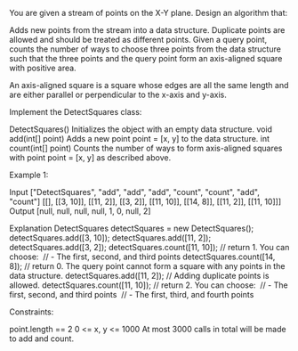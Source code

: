 
You are given a stream of points on the X-Y plane. Design an algorithm
that:


Adds new points from the stream into a data structure. Duplicate points are
allowed and should be treated as different points.
Given a query point, counts the number of ways to choose three points from
the data structure such that the three points and the query point form an
axis-aligned square with positive area.


An axis-aligned square is a square whose edges are all the same length and
are either parallel or perpendicular to the x-axis and y-axis.

Implement the DetectSquares class:


DetectSquares() Initializes the object with an empty data structure.
void add(int[] point) Adds a new point point = [x, y] to the data
structure.
int count(int[] point) Counts the number of ways to form axis-aligned squares
with point point = [x, y] as described above.



Example 1:


Input
["DetectSquares", "add", "add", "add", "count", "count", "add", "count"]
[[], [[3, 10]], [[11, 2]], [[3, 2]], [[11, 10]], [[14, 8]], [[11, 2]], [[11,
10]]]
Output
[null, null, null, null, 1, 0, null, 2]

Explanation
DetectSquares detectSquares = new DetectSquares();
detectSquares.add([3, 10]);
detectSquares.add([11, 2]);
detectSquares.add([3, 2]);
detectSquares.count([11, 10]); // return 1. You can choose:
⁠                              //   - The first, second, and third points
detectSquares.count([14, 8]);  // return 0. The query point cannot form a
square with any points in the data structure.
detectSquares.add([11, 2]);    // Adding duplicate points is allowed.
detectSquares.count([11, 10]); // return 2. You can choose:
⁠                              //   - The first, second, and third points
⁠                              //   - The first, third, and fourth points



Constraints:


point.length == 2
0 <= x, y <= 1000
At most 3000 calls in total will be made to add and count.




